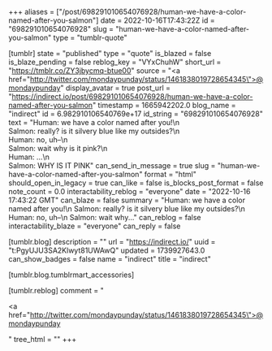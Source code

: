 +++
aliases = ["/post/698291010654076928/human-we-have-a-color-named-after-you-salmon"]
date = 2022-10-16T17:43:22Z
id = "698291010654076928"
slug = "human-we-have-a-color-named-after-you-salmon"
type = "tumblr-quote"

[tumblr]
state = "published"
type = "quote"
is_blazed = false
is_blaze_pending = false
reblog_key = "VYxChuhW"
short_url = "https://tmblr.co/ZY3jbycmq-btue00"
source = "<a href=\"http://twitter.com/mondaypunday/status/1461838019728654345\">@mondaypunday</a>"
display_avatar = true
post_url = "https://indirect.io/post/698291010654076928/human-we-have-a-color-named-after-you-salmon"
timestamp = 1665942202.0
blog_name = "indirect"
id = 6.982910106540769e+17
id_string = "698291010654076928"
text = "Human: we have a color named after you!\n<br/>Salmon: really? is it silvery blue like my outsides?\n<br/>Human: no, uh–\n<br/>Salmon: wait why is it pink?\n<br/>Human: &hellip;\n<br/>Salmon: WHY IS IT PINK"
can_send_in_message = true
slug = "human-we-have-a-color-named-after-you-salmon"
format = "html"
should_open_in_legacy = true
can_like = false
is_blocks_post_format = false
note_count = 0.0
interactability_reblog = "everyone"
date = "2022-10-16 17:43:22 GMT"
can_blaze = false
summary = "Human: we have a color named after you!\n Salmon: really? is it silvery blue like my outsides?\n Human: no, uh–\n Salmon: wait why..."
can_reblog = false
interactability_blaze = "everyone"
can_reply = false

[tumblr.blog]
description = ""
url = "https://indirect.io/"
uuid = "t:PgyUJU3SA2Klwyt81UWAwQ"
updated = 1739927643.0
can_show_badges = false
name = "indirect"
title = "indirect"

[tumblr.blog.tumblrmart_accessories]

[tumblr.reblog]
comment = "<p><a href=\"http://twitter.com/mondaypunday/status/1461838019728654345\">@mondaypunday</a></p>"
tree_html = ""
+++
